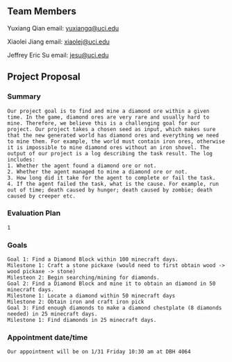 ## Team Members
Yuxiang Qian email: yuxiangq@uci.edu

Xiaolei Jiang email: xiaolej@uci.edu

Jeffrey Eric Su email: jesu@uci.edu



## Project Proposal

### Summary

```content
Our project goal is to find and mine a diamond ore within a given time. In the game, diamond ores are very rare and usually hard to mine. Therefore, we believe this is a challenging goal for our project. Our project takes a chosen seed as input, which makes sure that the new generated world has diamond ores and everything we need to mine them. For example, the world must contain iron ores, otherwise it is impossible to mine diamond ores without an iron shovel. The output of our project is a log describing the task result. The log includes:
1. Whether the agent found a diamond ore or not.
2. Whether the agent managed to mine a diamond ore or not.
3. How long did it take for the agent to complete or fail the task.
4. If the agent failed the task, what is the cause. For example, run out of time; death caused by hunger; death caused by zombie; death caused by creeper etc.
```

### Evaluation Plan

```content
1
```

### Goals

```content
Goal 1: Find a Diamond Block within 100 minecraft days.
Milestone 1: Craft a stone pickaxe (would need to first obtain wood -> wood pickaxe -> stone)
Milesteon 2: Begin searching/mining for diamonds.
Goal 2: Find a Diamond Block and mine it to obtain an diamond in 50 minecraft days.
Milestone 1: Locate a diamond within 50 minecraft days
Milestone 2: Obtain iron and craft iron pick
Goal 3: Find enough diamonds to make a diamond chestplate (8 diamonds needed) in 25 minecraft days.
Milestone 1: Find diamonds in 25 minecraft days.
```

### Appointment date/time

```content
Our appointment will be on 1/31 Friday 10:30 am at DBH 4064
```
